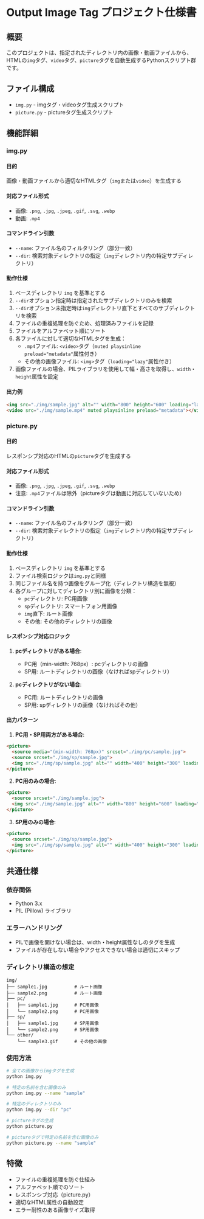 # Output Image Tag プロジェクト仕様書

## 概要
このプロジェクトは、指定されたディレクトリ内の画像・動画ファイルから、HTMLの`img`タグ、`video`タグ、`picture`タグを自動生成するPythonスクリプト群です。

## ファイル構成
- `img.py` - imgタグ・videoタグ生成スクリプト
- `picture.py` - pictureタグ生成スクリプト

## 機能詳細

### img.py
#### 目的
画像・動画ファイルから適切なHTMLタグ（`img`または`video`）を生成する

#### 対応ファイル形式
- 画像: `.png`, `.jpg`, `.jpeg`, `.gif`, `.svg`, `.webp`
- 動画: `.mp4`

#### コマンドライン引数
- `--name`: ファイル名のフィルタリング（部分一致）
- `--dir`: 検索対象ディレクトリの指定（`img`ディレクトリ内の特定サブディレクトリ）

#### 動作仕様
1. ベースディレクトリ `img` を基準とする
2. `--dir`オプション指定時は指定されたサブディレクトリのみを検索
3. `--dir`オプション未指定時は`img`ディレクトリ直下とすべてのサブディレクトリを検索
4. ファイルの重複処理を防ぐため、処理済みファイルを記録
5. ファイルをアルファベット順にソート
6. 各ファイルに対して適切なHTMLタグを生成：
   - `.mp4`ファイル: `<video>`タグ（`muted playsinline preload="metadata"`属性付き）
   - その他の画像ファイル: `<img>`タグ（`loading="lazy"`属性付き）
7. 画像ファイルの場合、PILライブラリを使用して幅・高さを取得し、`width`・`height`属性を設定

#### 出力例
```html
<img src="./img/sample.jpg" alt="" width="800" height="600" loading="lazy" />
<video src="./img/sample.mp4" muted playsinline preload="metadata"></video>
```

### picture.py
#### 目的
レスポンシブ対応のHTMLの`picture`タグを生成する

#### 対応ファイル形式
- 画像: `.png`, `.jpg`, `.jpeg`, `.gif`, `.svg`, `.webp`
- 注意: `.mp4`ファイルは除外（pictureタグは動画に対応していないため）

#### コマンドライン引数
- `--name`: ファイル名のフィルタリング（部分一致）
- `--dir`: 検索対象ディレクトリの指定（`img`ディレクトリ内の特定サブディレクトリ）

#### 動作仕様
1. ベースディレクトリ `img` を基準とする
2. ファイル検索ロジックは`img.py`と同様
3. 同じファイル名を持つ画像をグループ化（ディレクトリ構造を無視）
4. 各グループに対してディレクトリ別に画像を分類：
   - `pc`ディレクトリ: PC用画像
   - `sp`ディレクトリ: スマートフォン用画像
   - `img`直下: ルート画像
   - その他: その他のディレクトリの画像

#### レスポンシブ対応ロジック
1. **pcディレクトリがある場合**:
   - PC用（min-width: 768px）: pcディレクトリの画像
   - SP用: ルートディレクトリの画像（なければspディレクトリ）

2. **pcディレクトリがない場合**:
   - PC用: ルートディレクトリの画像
   - SP用: spディレクトリの画像（なければその他）

#### 出力パターン
1. **PC用・SP用両方がある場合**:
```html
<picture>
  <source media="(min-width: 768px)" srcset="./img/pc/sample.jpg">
  <source srcset="./img/sp/sample.jpg">
  <img src="./img/sp/sample.jpg" alt="" width="400" height="300" loading="lazy" />
</picture>
```

2. **PC用のみの場合**:
```html
<picture>
  <source srcset="./img/sample.jpg">
  <img src="./img/sample.jpg" alt="" width="800" height="600" loading="lazy" />
</picture>
```

3. **SP用のみの場合**:
```html
<picture>
  <source srcset="./img/sp/sample.jpg">
  <img src="./img/sp/sample.jpg" alt="" width="400" height="300" loading="lazy" />
</picture>
```

## 共通仕様

### 依存関係
- Python 3.x
- PIL (Pillow) ライブラリ

### エラーハンドリング
- PILで画像を開けない場合は、width・height属性なしのタグを生成
- ファイルが存在しない場合やアクセスできない場合は適切にスキップ

### ディレクトリ構造の想定
```
img/
├── sample1.jpg          # ルート画像
├── sample2.png          # ルート画像
├── pc/
│   ├── sample1.jpg      # PC用画像
│   └── sample2.png      # PC用画像
├── sp/
│   ├── sample1.jpg      # SP用画像
│   └── sample2.png      # SP用画像
└── other/
    └── sample3.gif      # その他の画像
```

### 使用方法
```bash
# 全ての画像からimgタグを生成
python img.py

# 特定の名前を含む画像のみ
python img.py --name "sample"

# 特定のディレクトリのみ
python img.py --dir "pc"

# pictureタグの生成
python picture.py

# pictureタグで特定の名前を含む画像のみ
python picture.py --name "sample"
```

## 特徴
- ファイルの重複処理を防ぐ仕組み
- アルファベット順でのソート
- レスポンシブ対応（picture.py）
- 適切なHTML属性の自動設定
- エラー耐性のある画像サイズ取得 